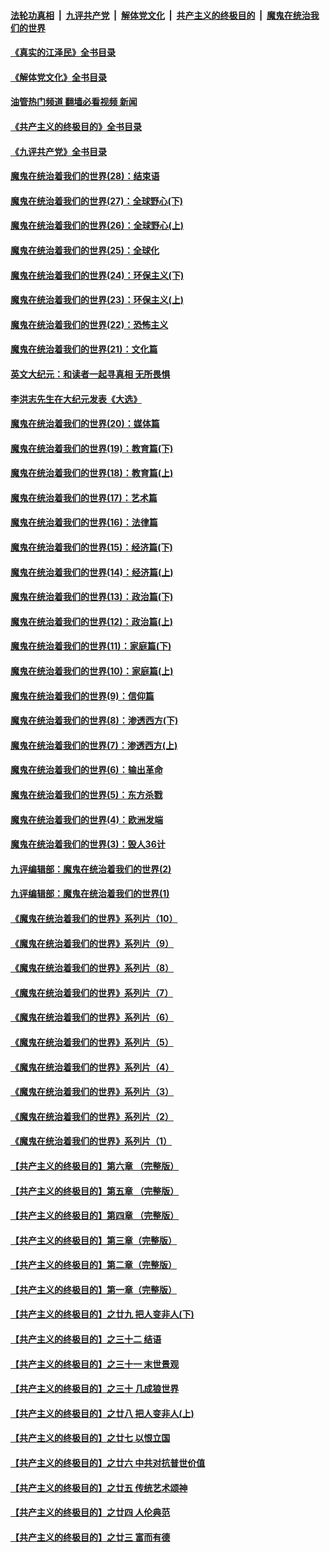 ####  [法轮功真相](../../../../basic/blob/master/README.md?t=05310302) &nbsp;|&nbsp; [九评共产党](../../../../9ping.md/blob/master/README.md?t=05310302) &nbsp;|&nbsp; [解体党文化](../../../../jtdwh.md/blob/master/README.md?t=05310302)  &nbsp;|&nbsp; [共产主义的终极目的](../../../../gczydzjmd.md/blob/master/README.md?t=05310302) &nbsp;|&nbsp; [魔鬼在统治我们的世界](../../../../mgztzwmdsj.md/blob/master/README.md?t=05310302) 

#### [《真实的江泽民》全书目录](../pages/nsc422/n13721399.md?t=05310302) 

#### [《解体党文化》全书目录](../pages/nsc422/n13721157.md?t=05310302) 

#### [油管热门频道 翻墙必看视频 新闻](http://45.76.130.85:81/youtube.html?05310302)

#### [《共产主义的终极目的》全书目录](../pages/nsc422/n13721048.md?t=05310302) 

#### [《九评共产党》全书目录](../pages/nsc422/n13708085.md?t=05310302) 

#### [魔鬼在统治着我们的世界(28)：结束语](../pages/nsc422/n10936246.md?t=05310302) 

#### [魔鬼在统治着我们的世界(27)：全球野心(下)](../pages/nsc422/n10928319.md?t=05310302) 

#### [魔鬼在统治着我们的世界(26)：全球野心(上)](../pages/nsc422/n10900318.md?t=05310302) 

#### [魔鬼在统治着我们的世界(25)：全球化](../pages/nsc422/n10788205.md?t=05310302) 

#### [魔鬼在统治着我们的世界(24)：环保主义(下)](../pages/nsc422/n10695307.md?t=05310302) 

#### [魔鬼在统治着我们的世界(23)：环保主义(上)](../pages/nsc422/n10688613.md?t=05310302) 

#### [魔鬼在统治着我们的世界(22)：恐怖主义](../pages/nsc422/n10614727.md?t=05310302) 

#### [魔鬼在统治着我们的世界(21)：文化篇](../pages/nsc422/n10597706.md?t=05310302) 

#### [英文大纪元：和读者一起寻真相 无所畏惧](../pages/nsc422/n12542027.md?t=05310302) 

#### [李洪志先生在大纪元发表《大选》](../pages/nsc422/n12534746.md?t=05310302) 

#### [魔鬼在统治着我们的世界(20)：媒体篇](../pages/nsc422/n10586579.md?t=05310302) 

#### [魔鬼在统治着我们的世界(19)：教育篇(下)](../pages/nsc422/n10564808.md?t=05310302) 

#### [魔鬼在统治着我们的世界(18)：教育篇(上)](../pages/nsc422/n10526970.md?t=05310302) 

#### [魔鬼在统治着我们的世界(17)：艺术篇](../pages/nsc422/n10499093.md?t=05310302) 

#### [魔鬼在统治着我们的世界(16)：法律篇](../pages/nsc422/n10485969.md?t=05310302) 

#### [魔鬼在统治着我们的世界(15)：经济篇(下)](../pages/nsc422/n10469975.md?t=05310302) 

#### [魔鬼在统治着我们的世界(14)：经济篇(上)](../pages/nsc422/n10457370.md?t=05310302) 

#### [魔鬼在统治着我们的世界(13)：政治篇(下)](../pages/nsc422/n10448270.md?t=05310302) 

#### [魔鬼在统治着我们的世界(12)：政治篇(上)](../pages/nsc422/n10444576.md?t=05310302) 

#### [魔鬼在统治着我们的世界(11)：家庭篇(下)](../pages/nsc422/n10440961.md?t=05310302) 

#### [魔鬼在统治着我们的世界(10)：家庭篇(上)](../pages/nsc422/n10435448.md?t=05310302) 

#### [魔鬼在统治着我们的世界(9)：信仰篇](../pages/nsc422/n10432159.md?t=05310302) 

#### [魔鬼在统治着我们的世界(8)：渗透西方(下)](../pages/nsc422/n10429603.md?t=05310302) 

#### [魔鬼在统治着我们的世界(7)：渗透西方(上)](../pages/nsc422/n10426013.md?t=05310302) 

#### [魔鬼在统治着我们的世界(6)：输出革命](../pages/nsc422/n10421536.md?t=05310302) 

#### [魔鬼在统治着我们的世界(5)：东方杀戮](../pages/nsc422/n10417707.md?t=05310302) 

#### [魔鬼在统治着我们的世界(4)：欧洲发端](../pages/nsc422/n10414890.md?t=05310302) 

#### [魔鬼在统治着我们的世界(3)：毁人36计](../pages/nsc422/n10411583.md?t=05310302) 

#### [九评编辑部：魔鬼在统治着我们的世界(2)](../pages/nsc422/n10410036.md?t=05310302) 

#### [九评编辑部：魔鬼在统治着我们的世界(1)](../pages/nsc422/n10406825.md?t=05310302) 

#### [《魔鬼在统治着我们的世界》系列片（10）](../pages/nsc422/n12292670.md?t=05310302) 

#### [《魔鬼在统治着我们的世界》系列片（9）](../pages/nsc422/n12290859.md?t=05310302) 

#### [《魔鬼在统治着我们的世界》系列片（8）](../pages/nsc422/n12287445.md?t=05310302) 

#### [《魔鬼在统治着我们的世界》系列片（7）](../pages/nsc422/n12283425.md?t=05310302) 

#### [《魔鬼在统治着我们的世界》系列片（6）](../pages/nsc422/n12282314.md?t=05310302) 

#### [《魔鬼在统治着我们的世界》系列片（5）](../pages/nsc422/n12281419.md?t=05310302) 

#### [《魔鬼在统治着我们的世界》系列片（4）](../pages/nsc422/n12274024.md?t=05310302) 

#### [《魔鬼在统治着我们的世界》系列片（3）](../pages/nsc422/n12271322.md?t=05310302) 

#### [《魔鬼在统治着我们的世界》系列片（2）](../pages/nsc422/n12269049.md?t=05310302) 

#### [《魔鬼在统治着我们的世界》系列片（1）](../pages/nsc422/n12267575.md?t=05310302) 

#### [【共产主义的终极目的】第六章 （完整版）](../pages/nsc422/n11428913.md?t=05310302) 

#### [【共产主义的终极目的】第五章 （完整版）](../pages/nsc422/n11428912.md?t=05310302) 

#### [【共产主义的终极目的】第四章 （完整版）](../pages/nsc422/n11428907.md?t=05310302) 

#### [【共产主义的终极目的】第三章（完整版）](../pages/nsc422/n11428848.md?t=05310302) 

#### [【共产主义的终极目的】第二章（完整版）](../pages/nsc422/n11428831.md?t=05310302) 

#### [【共产主义的终极目的】第一章（完整版）](../pages/nsc422/n11417651.md?t=05310302) 

#### [【共产主义的终极目的】之廿九 把人变非人(下)](../pages/nsc422/n11344140.md?t=05310302) 

#### [【共产主义的终极目的】之三十二 结语](../pages/nsc422/n11360535.md?t=05310302) 

#### [【共产主义的终极目的】之三十一 末世景观](../pages/nsc422/n11351129.md?t=05310302) 

#### [【共产主义的终极目的】之三十 几成狼世界](../pages/nsc422/n11348280.md?t=05310302) 

#### [【共产主义的终极目的】之廿八 把人变非人(上)](../pages/nsc422/n11340492.md?t=05310302) 

#### [【共产主义的终极目的】之廿七 以恨立国](../pages/nsc422/n11336944.md?t=05310302) 

#### [【共产主义的终极目的】之廿六 中共对抗普世价值](../pages/nsc422/n11324785.md?t=05310302) 

#### [【共产主义的终极目的】之廿五 传统艺术颂神](../pages/nsc422/n11296396.md?t=05310302) 

#### [【共产主义的终极目的】之廿四 人伦典范](../pages/nsc422/n11296397.md?t=05310302) 

#### [【共产主义的终极目的】之廿三 富而有德](../pages/nsc422/n11283598.md?t=05310302) 

<img src='http://gfw-breaker.win/goodnews/indexes/nsc422.md' width='0px' height='0px'/>
